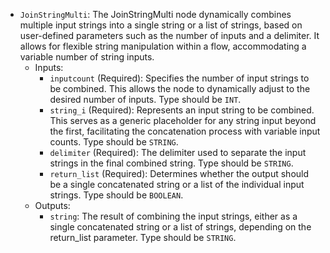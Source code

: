 - `JoinStringMulti`: The JoinStringMulti node dynamically combines multiple input strings into a single string or a list of strings, based on user-defined parameters such as the number of inputs and a delimiter. It allows for flexible string manipulation within a flow, accommodating a variable number of string inputs.
    - Inputs:
        - `inputcount` (Required): Specifies the number of input strings to be combined. This allows the node to dynamically adjust to the desired number of inputs. Type should be `INT`.
        - `string_i` (Required): Represents an input string to be combined. This serves as a generic placeholder for any string input beyond the first, facilitating the concatenation process with variable input counts. Type should be `STRING`.
        - `delimiter` (Required): The delimiter used to separate the input strings in the final combined string. Type should be `STRING`.
        - `return_list` (Required): Determines whether the output should be a single concatenated string or a list of the individual input strings. Type should be `BOOLEAN`.
    - Outputs:
        - `string`: The result of combining the input strings, either as a single concatenated string or a list of strings, depending on the return_list parameter. Type should be `STRING`.
